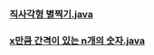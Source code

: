 [직사각형 별찍기]: https://github.com/gogoma-code/programmers-codding-test/blob/level1_java/LEVEL%201/JAVA/직사각형%20별찍기.java
[x만큼 간격이 있는 n개의 숫자]: https://github.com/gogoma-code/programmers-codding-test/blob/main/LEVEL%201/JAVA/x만큼%20간격이%20있는%20n개의%20숫자.java

### [직사각형 별찍기.java][직사각형 별찍기]
### [x만큼 간격이 있는 n개의 숫자.java][x만큼 간격이 있는 n개의 숫자]
